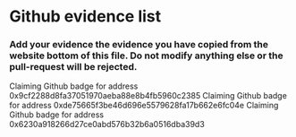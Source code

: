 # Github evidence list
### Add your evidence the evidence you have copied from the website bottom of this file. Do not modify anything else or the pull-request will be rejected.
Claiming Github badge for address 0x9cf2288d8fa37051970aeba88e8b4fb5960c2385
Claiming Github badge for address 0xde75665f3be46d696e5579628fa17b662e6fc04e
Claiming Github badge for address 0x6230a918266d27ce0abd576b32b6a0516dba39d3
